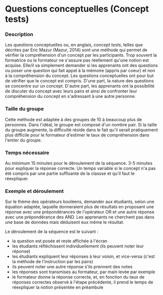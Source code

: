# Questions conceptuelles (Concept tests)

### Description
Les questions conceptuelles ou, en anglais, *concept tests*, telles que décrites par Eric Mazur (Mazur, 2014) sont une méthode qui permet de vérifier la compréhension d'un concept par les participants. Trop souvent la formatrice ou le formateur ne s'assure pas réellement qu'une notion est acquise. Elle/il  va simplement demander si les apprenants ont des questions ou poser une question qui fait appel à la mémoire (appris par coeur) et non à la compréhension du concept. Les questions conceptuelles ont pour but de vérifier que le concept est compris. D'une part, la nature des questions se concentre sur un concept. D'autre part, les apprenants ont la possibilité de discuter du concept avec leurs pairs et ainsi de confronter leur compréhension du concept en s'adressant à une autre personne. 

### Taille du groupe

Cette méthode est adaptée à des groupes de 10 à beaucoup plus de personnes. Dans l'idéal, le groupe est composé d'un nombre pair. Si la taille du groupe augmente, la difficulté réside dans le fait qu'il serait pratiquement plus difficile pour le formateur d'estimer le taux de compréhension dans l'entier du groupe. 

### Temps nécessaire
Au minimum 15 minutes pour le déroulement de la séquence. 3-5 minutes pour expliquer la réponse correcte. Un temps variable si le concept n'a pas été compris par une partie suffisante de la classse et qu'il faut le réexpliquer. 

### Exemple et déroulement 
Sur le thème des opérateurs booléens, demander aux étudiants, selon une équation adaptée, laquelle donneraient plus de résultats en proposant une réponse avec une prépondérances de l'opérateur OR et une autre réponse avec une prépondérance des AND. Les apprenants ne cherchent pas dans une base de données mais déduisent eux même le résultat. 

Le déroulement de la séquence est le suivant :

- la question est posée et reste affichée à l'écran
- les étudiants réfléchissent individuellement (ils peuvent noter leur réponse)
- les étudiants expliquent leur réponses à leur voisin, et vice-versa (c'est la méthode de l'instruction par les pairs)
- ils peuvent noter une autre réponse s'ils prennent des notes
- les réponses sont transmises au formateur, par main levée par exemple
- le formateur donne la réponse correcte, et, en fonction du taux de réponses correctes observé à l'étape précédente, il prend le temps de réexpliquer la notion présentée en préambule
